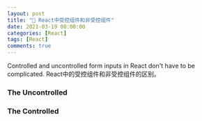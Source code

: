 ```yaml
---
layout: post
title: "🥫 React中受控组件和非受控组件"
date: 2021-03-19 00:00:00
categories: [React]
tags: [React]
comments: true
---
```


Controlled and uncontrolled form inputs in React don't have to be complicated.
React中的受控组件和非受控组件的区别。
<!--more-->

### The Uncontrolled


### The Controlled

